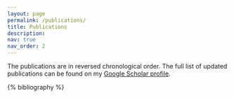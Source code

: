 ```yaml
---
layout: page
permalink: /publications/
title: Publications
description:
nav: true
nav_order: 2
---
```


The publications are in reversed chronological order. The full list of updated publications can be found on my [Google Scholar profile](https://scholar.google.com/citations?user=rgaW5cAAAAAJ&hl=en).

<!-- _pages/publications.md -->
<div class="publications">

{% bibliography %}

</div>
